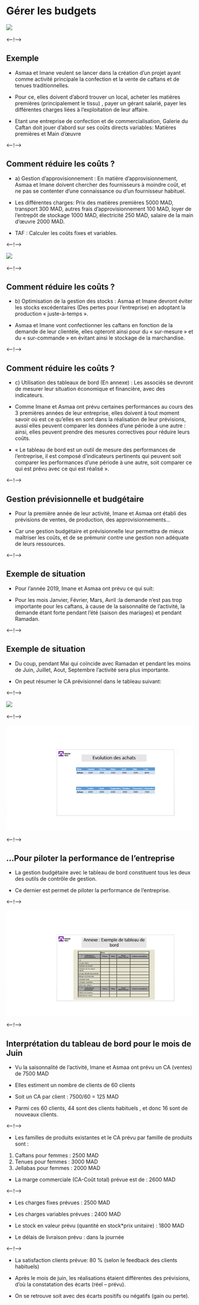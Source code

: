 # Gérer les budgets
![](http://douar.tech/dt_assets/session-2/slide-1.png)

<--!-->

## Exemple

- Asmaa et Imane veulent se lancer dans la création d’un projet ayant comme activité principale la confection et la vente de caftans et de tenues traditionnelles. 

- Pour ce, elles doivent d’abord trouver un local, acheter les matières premières 
(principalement le tissu) , payer un gérant salarié, payer les différentes charges liées à l’exploitation de leur affaire.

- Etant une entreprise de confection et de commercialisation, Galerie du Caftan doit jouer d’abord sur ses coûts directs variables: Matières premières et Main d’œuvre

<--!-->

## Comment réduire les coûts ?

-  a) Gestion d’approvisionnement : En matière d’approvisionnement, Asmaa et Imane doivent chercher des fournisseurs à moindre coût, et ne pas se contenter d’une connaissance ou d’un fournisseur habituel.

- Les différentes charges: Prix des matières premières 5000 MAD, transport 300 MAD, autres frais d’approvisionnement 100 MAD, loyer de l’entrepôt de stockage 1000 MAD, électricité 250 MAD, salaire de la main d’œuvre 2000 MAD.

- TAF : Calculer les coûts fixes et variables.

<--!-->

![](./assets/Coûts_fixes_et_variables.png)

<--!-->

## Comment réduire les coûts ?

- b) Optimisation de la gestion des stocks : Asmaa et Imane devront éviter les stocks excédentaires (Des pertes pour l’entreprise) en adoptant la production « juste-à-temps ».

- Asmaa et Imane vont confectionner les caftans en fonction de la demande de leur clientèle, elles opteront ainsi pour du « sur-mesure » et  du « sur-commande » en évitant ainsi le stockage de la marchandise.

<--!-->

## Comment réduire les coûts ?

- c) Utilisation des tableaux de bord (En annexe) : Les associés se devront de mesurer leur situation économique et financière, avec des indicateurs.

- Comme Imane et Asmaa ont prévu certaines performances au cours des 3 premières années de leur entreprise, elles doivent à tout moment savoir où est ce qu’elles en sont dans la réalisation de leur prévisions, aussi elles peuvent comparer les données d’une période à une autre : ainsi, elles peuvent prendre des mesures correctives pour réduire leurs coûts.

- « Le tableau de bord est un outil de mesure des performances de l’entreprise, il est composé d’indicateurs pertinents qui peuvent soit comparer les performances d’une période à une autre, soit comparer ce qui est prévu avec ce qui est réalisé ».

<--!-->

## Gestion prévisionnelle et budgétaire

- Pour la première année de leur activité, Imane et Asmaa ont établi des prévisions de ventes, de production, des approvisionnements…

- Car une gestion budgétaire et prévisionnelle leur permettra de mieux maîtriser les coûts, et de se prémunir contre une gestion non adéquate de leurs ressources.

<--!-->

## Exemple de situation

- Pour l’année 2019, Imane et Asmaa ont prévu ce qui suit: 

- Pour les mois Janvier, Février, Mars, Avril :la demande n’est pas trop importante pour les caftans, à cause de la saisonnalité de l’activité, la demande étant forte pendant l’été (saison des mariages) et pendant Ramadan.

<--!-->

## Exemple de situation

- Du coup, pendant Mai qui coïncide avec Ramadan et pendant les moins de Juin, Juillet, Aout, Septembre l’activité sera plus importante.

- On peut résumer le CA prévisionnel dans le tableau suivant: 

<--!-->

![](./assets/CA_prévisionnel.png)

<--!-->

![](./assets/Evolution_des_achats.png)

<--!-->

## …Pour piloter la performance de l’entreprise

- La gestion budgétaire avec le tableau de bord constituent tous les deux des outils de contrôle de gestion.

- Ce dernier est permet de piloter la performance de l’entreprise.

<--!-->

![](./assets/Tableau_de_bord.png)

<--!-->

## Interprétation du tableau de bord pour le mois de Juin

- Vu la saisonnalité de l’activité, Imane et Asmaa ont prévu un CA (ventes) de 7500 MAD

- Elles estiment un nombre de clients de 60 clients

- Soit un CA par client : 7500/60 = 125 MAD

- Parmi ces 60 clients, 44 sont des clients habituels , et donc 16 sont de nouveaux clients.

<--!-->

- Les familles de produits existantes et le CA prévu par famille de produits sont :
1) Caftans pour femmes : 2500 MAD
2) Tenues pour femmes : 3000 MAD
3) Jellabas pour femmes : 2000 MAD

- La marge commerciale (CA-Coût total) prévue est de : 2600 MAD 

<--!-->

- Les charges fixes prévues : 2500 MAD

- Les charges variables prévues : 2400 MAD

- Le stock en valeur prévu (quantité en stock*prix unitaire) : 1800 MAD

- Le délais de livraison prévu  : dans la journée

<--!-->

- La satisfaction clients prévue: 80 % (selon le feedback des clients habituels)

- Après le mois de juin, les réalisations étaient différentes des prévisions, d’où la constatation des écarts (réel – prévu).

- On se retrouve soit avec des écarts positifs ou négatifs (gain ou perte).
